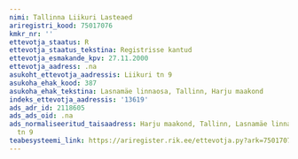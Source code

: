 ```yaml
---
nimi: Tallinna Liikuri Lasteaed
ariregistri_kood: 75017076
kmkr_nr: ''
ettevotja_staatus: R
ettevotja_staatus_tekstina: Registrisse kantud
ettevotja_esmakande_kpv: 27.11.2000
ettevotja_aadress: .na
asukoht_ettevotja_aadressis: Liikuri tn 9
asukoha_ehak_kood: 387
asukoha_ehak_tekstina: Lasnamäe linnaosa, Tallinn, Harju maakond
indeks_ettevotja_aadressis: '13619'
ads_adr_id: 2118605
ads_ads_oid: .na
ads_normaliseeritud_taisaadress: Harju maakond, Tallinn, Lasnamäe linnaosa, Liikuri
  tn 9
teabesysteemi_link: https://ariregister.rik.ee/ettevotja.py?ark=75017076&ref=rekvisiidid
---
```

